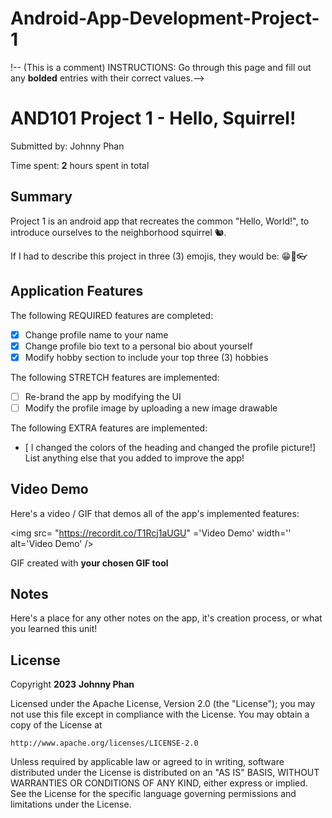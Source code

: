 # Android-App-Development-Project-1
!-- (This is a comment) INSTRUCTIONS: Go through this page and fill out any **bolded** entries with their correct values.-->

# AND101 Project 1 - Hello, Squirrel!

Submitted by: Johnny Phan

Time spent: **2** hours spent in total

## Summary

Project 1 is an android app that recreates the common "Hello, World!", to introduce ourselves to the neighborhood squirrel 🐿.  

If I had to describe this project in three (3) emojis, they would be: 😁🤟👓

## Application Features

<!-- (This is a comment) Please be sure to change the [ ] to [x] for any features you completed.  If a feature is not checked [x], you might miss the points for that item! -->

The following REQUIRED features are completed:

- [X] Change profile name to your name
- [X] Change profile bio text to a personal bio about yourself
- [X] Modify hobby section to include your top three (3) hobbies

The following STRETCH features are implemented:

- [ ] Re-brand the app by modifying the UI
- [ ] Modify the profile image by uploading a new image drawable

The following EXTRA features are implemented:

- [ I changed the colors of the heading and changed the profile picture!] List anything else that you added to improve the app!

## Video Demo

Here's a video / GIF that demos all of the app's implemented features:

<img src= "https://recordit.co/T1Rcj1aUGU" ='Video Demo' width='' alt='Video Demo' />

GIF created with **your chosen GIF tool**

<!-- Recommended tools:
- [Kap](https://getkap.co/) for macOS
- [ScreenToGif](https://www.screentogif.com/) for Windows
- [peek](https://github.com/phw/peek) f

https://user-images.githubusercontent.com/102921609/222866539-b643bf9c-7fed-4d32-b6c0-dadd49f3f113.mp4

or Linux. -->

## Notes

Here's a place for any other notes on the app, it's creation process, or what you learned this unit!

## License

Copyright **2023** **Johnny Phan**

Licensed under the Apache License, Version 2.0 (the "License");
you may not use this file except in compliance with the License.
You may obtain a copy of the License at

    http://www.apache.org/licenses/LICENSE-2.0

Unless required by applicable law or agreed to in writing, software
distributed under the License is distributed on an "AS IS" BASIS,
WITHOUT WARRANTIES OR CONDITIONS OF ANY KIND, either express or implied.
See the License for the specific language governing permissions and
limitations under the License.
